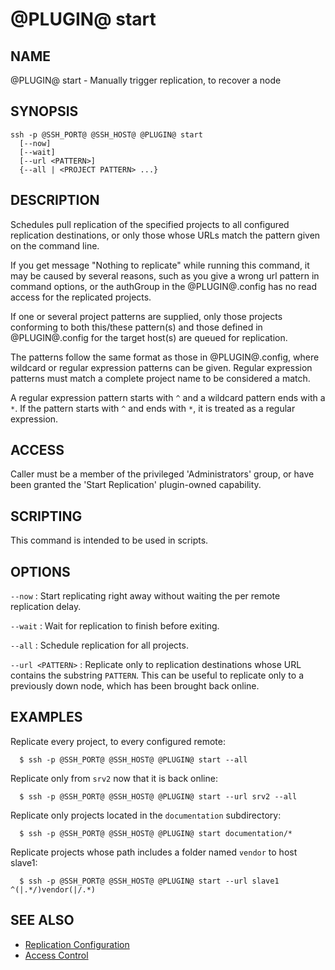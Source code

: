 @PLUGIN@ start
==============

NAME
----
@PLUGIN@ start - Manually trigger replication, to recover a node

SYNOPSIS
--------
```
ssh -p @SSH_PORT@ @SSH_HOST@ @PLUGIN@ start
  [--now]
  [--wait]
  [--url <PATTERN>]
  {--all | <PROJECT PATTERN> ...}
```

DESCRIPTION
-----------
Schedules pull replication of the specified projects to all configured
replication destinations, or only those whose URLs match the pattern
given on the command line.

If you get message "Nothing to replicate" while running this command,
it may be caused by several reasons, such as you give a wrong url
pattern in command options, or the authGroup in the @PLUGIN@.config
has no read access for the replicated projects.

If one or several project patterns are supplied, only those projects
conforming to both this/these pattern(s) and those defined in
@PLUGIN@.config for the target host(s) are queued for replication.

The patterns follow the same format as those in @PLUGIN@.config,
where wildcard or regular expression patterns can be given.
Regular expression patterns must match a complete project name to be
considered a match.

A regular expression pattern starts with `^` and a wildcard pattern ends
with a `*`. If the pattern starts with `^` and ends with `*`, it is
treated as a regular expression.

ACCESS
------
Caller must be a member of the privileged 'Administrators' group,
or have been granted the 'Start Replication' plugin-owned capability.

SCRIPTING
---------
This command is intended to be used in scripts.

OPTIONS
-------

`--now`
:   Start replicating right away without waiting the per remote
	replication delay.

`--wait`
:	Wait for replication to finish before exiting.

`--all`
:	Schedule replication for all projects.

`--url <PATTERN>`
:	Replicate only to replication destinations whose URL contains
	the substring `PATTERN`.  This can be useful to replicate
	only to a previously down node, which has been brought back
	online.

EXAMPLES
--------
Replicate every project, to every configured remote:

```
  $ ssh -p @SSH_PORT@ @SSH_HOST@ @PLUGIN@ start --all
```

Replicate only from `srv2` now that it is back online:

```
  $ ssh -p @SSH_PORT@ @SSH_HOST@ @PLUGIN@ start --url srv2 --all
```

Replicate only projects located in the `documentation` subdirectory:

```
  $ ssh -p @SSH_PORT@ @SSH_HOST@ @PLUGIN@ start documentation/*
```

Replicate projects whose path includes a folder named `vendor` to host slave1:

```
  $ ssh -p @SSH_PORT@ @SSH_HOST@ @PLUGIN@ start --url slave1 ^(|.*/)vendor(|/.*)
```

SEE ALSO
--------

* [Replication Configuration](config.md)
* [Access Control](../../../Documentation/access-control.html)
